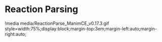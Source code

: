 # Reaction Parsing

!media media/ReactionParse_ManimCE_v0.17.3.gif
       style=width:75%;display:block;margin-top:3em;margin-left:auto;margin-right:auto;
